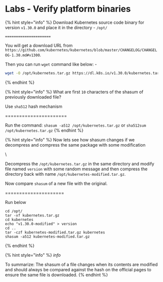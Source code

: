 # Labs - Verify platform binaries



{% hint style="info" %}
Download Kubernetes source code binary for version `v1.30.0` and place it in the directory - `/opt/`

`=====================`



You will get a download URL from `https://github.com/kubernetes/kubernetes/blob/master/CHANGELOG/CHANGELOG-1.30.md#v1300`.

Then you can run `wget` command like below: -

```sh
wget -O /opt/kubernetes.tar.gz https://dl.k8s.io/v1.30.0/kubernetes.tar.gz
```
{% endhint %}



{% hint style="info" %}
What are first `10` characters of the shasum of previously downloaded file?

Use `sha512` hash mechanism

\======================

Run the command: `shasum -a512 /opt/kubernetes.tar.gz` or `sha512sum /opt/kubernetes.tar.gz`
{% endhint %}



{% hint style="info" %}
Now lets see how shasum changes if we decompress and compress the same package with some modification

\


Decompress the `/opt/kubernetes.tar.gz` in the same directory and modify file named `version` with some random message and then compress the directory back with name `/opt/kubernetes-modified.tar.gz`.

Now compare `shasum` of a new file with the original.

\=====================



Run below

```
cd /opt/
tar -xf kubernetes.tar.gz
cd kubernetes
echo "v1.30.0-modified" > version
cd ..
tar -czf kubernetes-modified.tar.gz kubernetes
shasum -a512 kubernetes-modified.tar.gz
```
{% endhint %}



{% hint style="info" %}
_info_

To summarize: The shasum of a file changes when its contents are modified and should always be compared against the hash on the official pages to ensure the same file is downloaded.
{% endhint %}
